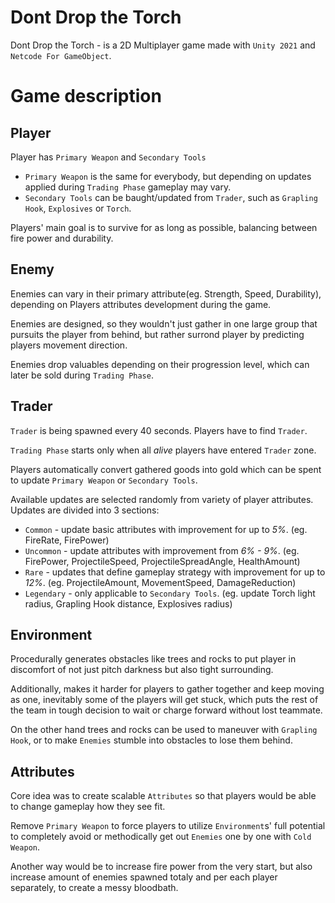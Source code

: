 # Dont Drop the Torch

Dont Drop the Torch - is a 2D Multiplayer game made with ```Unity 2021``` and ```Netcode For GameObject```.

# Game description

## Player

Player has ```Primary Weapon``` and ```Secondary Tools```

* ```Primary Weapon``` is the same for everybody, but depending on updates applied during ```Trading Phase``` gameplay may vary.
* ```Secondary Tools``` can be baught/updated from ```Trader```, such as ```Grapling Hook```, ```Explosives``` or ```Torch```.

Players' main goal is to survive for as long as possible, balancing between fire power and durability.

## Enemy

Enemies can vary in their primary attribute(eg. Strength, Speed, Durability), depending on Players attributes development during the game.

Enemies are designed, so they wouldn't just gather in one large group that pursuits the player from behind, but rather surrond player by predicting players movement direction.

Enemies drop valuables depending on their progression level, which can later be sold during ```Trading Phase```.

## Trader

```Trader``` is being spawned every 40 seconds. Players have to find ```Trader```.

```Trading Phase``` starts only when all *alive* players have entered ```Trader``` zone.

Players automatically convert gathered goods into gold which can be spent to update ```Primary Weapon``` or ```Secondary Tools```.

Available updates are selected randomly from variety of player attributes. Updates are divided into 3 sections:

* ```Common``` - update basic attributes with improvement for up to *5%*. (eg. FireRate, FirePower)
* ```Uncommon``` - update attributes with improvement from *6% - 9%*. (eg. FirePower, ProjectileSpeed, ProjectileSpreadAngle, HealthAmount)
* ```Rare``` - updates that define gameplay strategy with improvement for up to *12%*. (eg. ProjectileAmount, MovementSpeed, DamageReduction)
* ```Legendary``` - only applicable to ```Secondary Tools```. (eg. update Torch light radius, Grapling Hook distance, Explosives radius)

## Environment

Procedurally generates obstacles like trees and rocks to put player in discomfort of not just pitch darkness but also tight surrounding. 

Additionally, makes it harder for players to gather together and keep moving as one, inevitably some of the players will get stuck, which puts the rest of the team in tough decision to wait or charge forward without lost teammate.

On the other hand trees and rocks can be used to maneuver with ```Grapling Hook```, or to make ```Enemies``` stumble into obstacles to lose them behind.

## Attributes

Core idea was to create scalable ```Attributes``` so that players would be able to change gameplay how they see fit.

Remove ```Primary Weapon``` to force players to utilize ```Environment```s' full potential to completely avoid or methodically get out ```Enemies``` one by one with ```Cold Weapon```.

Another way would be to increase fire power from the very start, but also increase amount of enemies spawned totaly and per each player separately, to create a messy bloodbath.
